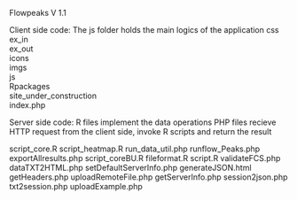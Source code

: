 Flowpeaks V 1.1

Client side code:
The js folder holds the main logics of the application
css\
ex_in\
ex_out\
icons\
imgs\
js\
Rpackages\
site_under_construction\
index.php

Server side code:
R files implement the data operations
PHP files recieve HTTP request from the client side, invoke R scripts and return the result

script_core.R
script_heatmap.R
run_data_util.php
runflow_Peaks.php
exportAllresults.php
script_coreBU.R
fileformat.R
script.R
validateFCS.php
dataTXT2HTML.php
setDefaultServerInfo.php
generateJSON.html
getHeaders.php
uploadRemoteFile.php
getServerInfo.php
session2json.php
txt2session.php
uploadExample.php